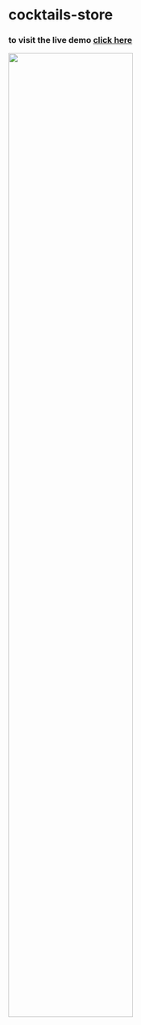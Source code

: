 # cocktails-store
<h3>to visit the live demo <a href="https://cocktails-store-project.netlify.app" target="_blank">click here</a> </h3>

<img    width="70%" src="screencapture-cocktails-store-project-netlify-app-2023-02-07-19_15_08.png"/>

